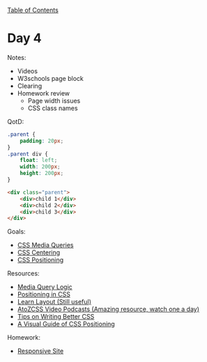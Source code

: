 [Table of Contents](/README.md)

# Day 4

Notes:
* Videos
* W3schools page block
* Clearing
* Homework review
	* Page width issues
	* CSS class names

QotD:
```css
.parent {
	padding: 20px;
}
.parent div {
	float: left;
	width: 200px;
	height: 200px;
}
```
```html
<div class="parent">
	<div>child 1</div>
	<div>child 2</div>
	<div>child 3</div>
</div>
```

Goals:
* [CSS Media Queries](/css-media-queries)
* [CSS Centering](/css-centering)
* [CSS Positioning](/css-positioning)

Resources:
* [Media Query Logic](https://css-tricks.com/logic-in-media-queries/)
* [Positioning in CSS](https://css-tricks.com/absolute-relative-fixed-positioining-how-do-they-differ/)
* [Learn Layout (Still useful)](http://learnlayout.com/)
* [AtoZCSS Video Podcasts (Amazing resource, watch one a day)](http://www.atozcss.com/)
* [Tips on Writing Better CSS](http://adamkaplan.me/blog/write-better-css/)
* [A Visual Guide of CSS Positioning](http://cassieshumway.github.io/project-position/)

Homework:
* [Responsive Site](https://github.com/TIY-Austin-Front-End-Engineering/responsive-site)
